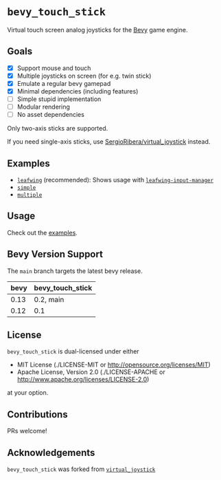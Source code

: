 # `bevy_touch_stick`

Virtual touch screen analog joysticks for the [Bevy](https://bevyengine.org/)
game engine.

## Goals

- [x] Support mouse and touch
- [x] Multiple joysticks on screen (for e.g. twin stick)
- [x] Emulate a regular bevy gamepad
- [x] Minimal dependencies (including features)
- [ ] Simple stupid implementation
- [ ] Modular rendering
- [ ] No asset dependencies

Only two-axis sticks are supported.

If you need single-axis sticks, use [SergioRibera/virtual_joystick](https://github.com/SergioRibera/virtual_joystick) instead.

## Examples

- [`leafwing`](./examples/leafwing.rs) (recommended): Shows usage with [`leafwing-input-manager`](https://github.com/Leafwing-Studios/leafwing-input-manager)
- [`simple`](./examples/simple.rs)
- [`multiple`](./examples/multiple.rs)

## Usage

Check out the [examples](./examples).

## Bevy Version Support

The `main` branch targets the latest bevy release.

|bevy|bevy_touch_stick|
|----|----------------|
|0.13|0.2, main       |
|0.12|0.1             |

## License

`bevy_touch_stick` is dual-licensed under either

- MIT License (./LICENSE-MIT or <http://opensource.org/licenses/MIT>)
- Apache License, Version 2.0 (./LICENSE-APACHE or <http://www.apache.org/licenses/LICENSE-2.0>)

at your option.

## Contributions

PRs welcome!

## Acknowledgements

`bevy_touch_stick` was forked from [`virtual_joystick`](https://github.com/SergioRibera/virtual_joystick)
